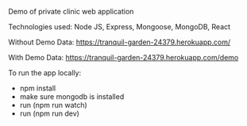 Demo of private clinic web application

Technologies used: Node JS, Express, Mongoose, MongoDB, React

Without Demo Data: https://tranquil-garden-24379.herokuapp.com/

With Demo Data: https://tranquil-garden-24379.herokuapp.com/demo

To run the app locally:
- npm install
- make sure mongodb is installed
- run (npm run watch)
- run (npm run dev)
